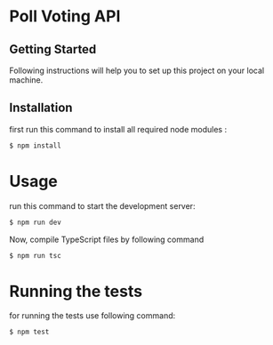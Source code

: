 # Poll Voting API

## Getting Started

Following instructions will help you to set up this project on your local
machine.

## Installation

first run this command to install all required node modules :

```sh
$ npm install
```

# Usage

run this command to start the development server:

```sh
$ npm run dev
```

Now, compile TypeScript files by following command

```sh
$ npm run tsc
```

# Running the tests

for running the tests use following command:

```sh
$ npm test
```
